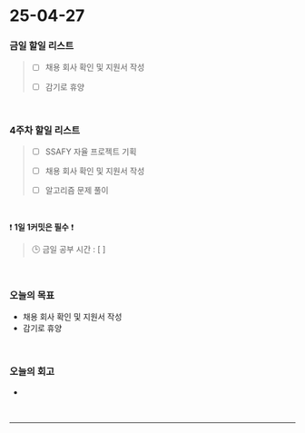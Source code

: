 # 25-04-27

### 금일 할일 리스트
> - [ ] 채용 회사 확인 및 지원서 작성
>
> - [ ] 감기로 휴양

<br/>

### 4주차 할일 리스트

> - [ ] SSAFY 자율 프로젝트 기획
>
> - [ ] 채용 회사 확인 및 지원서 작성
>
> - [ ] 알고리즘 문제 풀이

<br/>

❗ **1일 1커밋은 필수** ❗

> 🕒 금일 공부 시간 : [  ]

<br/>

### 오늘의 목표
- 채용 회사 확인 및 지원서 작성
- 감기로 휴양

<br>

### 오늘의 회고
- 


<br/>

---

